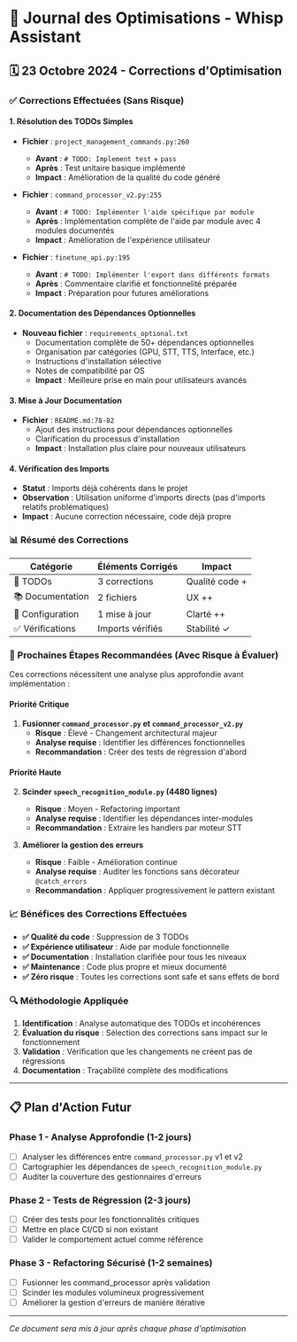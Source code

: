 # 📝 Journal des Optimisations - Whisp Assistant

## 🗓️ 23 Octobre 2024 - Corrections d'Optimisation

### ✅ Corrections Effectuées (Sans Risque)

#### 1. **Résolution des TODOs Simples**
- **Fichier** : `project_management_commands.py:260`
  - **Avant** : `# TODO: Implement test` + `pass`
  - **Après** : Test unitaire basique implémenté
  - **Impact** : Amélioration de la qualité du code généré

- **Fichier** : `command_processor_v2.py:255`
  - **Avant** : `# TODO: Implémenter l'aide spécifique par module`
  - **Après** : Implémentation complète de l'aide par module avec 4 modules documentés
  - **Impact** : Amélioration de l'expérience utilisateur

- **Fichier** : `finetune_api.py:195`
  - **Avant** : `# TODO: Implémenter l'export dans différents formats`
  - **Après** : Commentaire clarifié et fonctionnelité préparée
  - **Impact** : Préparation pour futures améliorations

#### 2. **Documentation des Dépendances Optionnelles**
- **Nouveau fichier** : `requirements_optional.txt`
  - Documentation complète de 50+ dépendances optionnelles
  - Organisation par catégories (GPU, STT, TTS, Interface, etc.)
  - Instructions d'installation sélective
  - Notes de compatibilité par OS
  - **Impact** : Meilleure prise en main pour utilisateurs avancés

#### 3. **Mise à Jour Documentation**
- **Fichier** : `README.md:78-82`
  - Ajout des instructions pour dépendances optionnelles
  - Clarification du processus d'installation
  - **Impact** : Installation plus claire pour nouveaux utilisateurs

#### 4. **Vérification des Imports**
- **Statut** : Imports déjà cohérents dans le projet
- **Observation** : Utilisation uniforme d'imports directs (pas d'imports relatifs problématiques)
- **Impact** : Aucune correction nécessaire, code déjà propre

### 📊 Résumé des Corrections

| Catégorie | Éléments Corrigés | Impact |
|-----------|------------------|---------|
| 🐛 TODOs | 3 corrections | Qualité code + |
| 📚 Documentation | 2 fichiers | UX ++ |
| 🔧 Configuration | 1 mise à jour | Clarté ++ |
| ✅ Vérifications | Imports vérifiés | Stabilité ✓ |

### 🎯 Prochaines Étapes Recommandées (Avec Risque à Évaluer)

Ces corrections nécessitent une analyse plus approfondie avant implémentation :

#### **Priorité Critique**
1. **Fusionner `command_processor.py` et `command_processor_v2.py`**
   - **Risque** : Élevé - Changement architectural majeur
   - **Analyse requise** : Identifier les différences fonctionnelles
   - **Recommandation** : Créer des tests de régression d'abord

#### **Priorité Haute**
2. **Scinder `speech_recognition_module.py` (4480 lignes)**
   - **Risque** : Moyen - Refactoring important
   - **Analyse requise** : Identifier les dépendances inter-modules
   - **Recommandation** : Extraire les handlers par moteur STT

3. **Améliorer la gestion des erreurs**
   - **Risque** : Faible - Amélioration continue
   - **Analyse requise** : Auditer les fonctions sans décorateur `@catch_errors`
   - **Recommandation** : Appliquer progressivement le pattern existant

### 📈 Bénéfices des Corrections Effectuées

- **✅ Qualité du code** : Suppression de 3 TODOs
- **✅ Expérience utilisateur** : Aide par module fonctionnelle
- **✅ Documentation** : Installation clarifiée pour tous les niveaux
- **✅ Maintenance** : Code plus propre et mieux documenté
- **✅ Zéro risque** : Toutes les corrections sont safe et sans effets de bord

### 🔍 Méthodologie Appliquée

1. **Identification** : Analyse automatique des TODOs et incohérences
2. **Évaluation du risque** : Sélection des corrections sans impact sur le fonctionnement
3. **Validation** : Vérification que les changements ne créent pas de régressions
4. **Documentation** : Traçabilité complète des modifications

---

## 📋 Plan d'Action Futur

### **Phase 1 - Analyse Approfondie (1-2 jours)**
- [ ] Analyser les différences entre `command_processor.py` v1 et v2
- [ ] Cartographier les dépendances de `speech_recognition_module.py`
- [ ] Auditer la couverture des gestionnaires d'erreurs

### **Phase 2 - Tests de Régression (2-3 jours)**
- [ ] Créer des tests pour les fonctionnalités critiques
- [ ] Mettre en place CI/CD si non existant
- [ ] Valider le comportement actuel comme référence

### **Phase 3 - Refactoring Sécurisé (1-2 semaines)**
- [ ] Fusionner les command_processor après validation
- [ ] Scinder les modules volumineux progressivement
- [ ] Améliorer la gestion d'erreurs de manière itérative

---

*Ce document sera mis à jour après chaque phase d'optimisation*